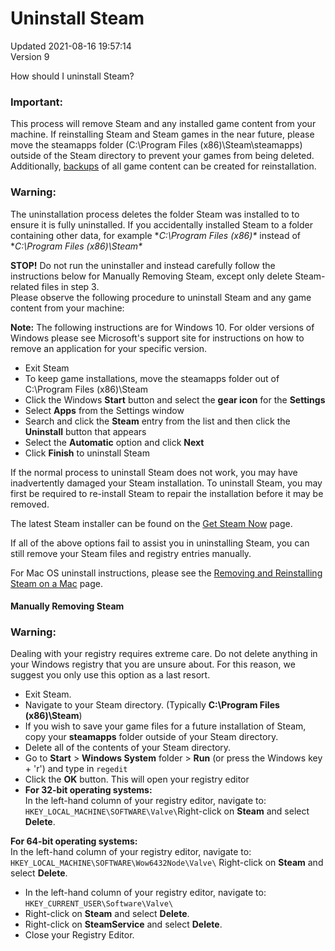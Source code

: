 # Uninstall Steam
Updated 2021-08-16 19:57:14  
Version 9  

How should I uninstall Steam?  
  
  ### Important:
This process will remove Steam and any installed game content from your machine. If reinstalling Steam and Steam games in the near future, please move the steamapps folder (C:\Program Files (x86)\Steam\steamapps) outside of the Steam directory to prevent your games from being deleted.  Additionally, [backups](https://help.steampowered.com/en/faqs/view/4593-5CB7-DC3C-64F0) of all game content can be created for reinstallation.    
  ### Warning:
The uninstallation process deletes the folder Steam was installed to to ensure it is fully uninstalled. If you accidentally installed Steam to a folder containing other data, for example **C:\Program Files (x86)\** instead of **C:\Program Files (x86)\Steam\**    
  
**STOP!** Do not run the uninstaller and instead carefully follow the instructions below for Manually Removing Steam, except only delete Steam-related files in step 3.  
Please observe the following procedure to uninstall Steam and any game content from your machine:  
  
**Note:** The following instructions are for Windows 10. For older versions of Windows please see Microsoft's support site for instructions on how to remove an application for your specific version.  

* Exit Steam
* To keep game installations, move the steamapps folder out of C:\Program Files (x86)\Steam
* Click the Windows **Start** button and select the **gear icon** for the **Settings**
* Select **Apps** from the Settings window
* Search and click the **Steam** entry from the list and then click the **Uninstall** button that appears
* Select the **Automatic** option and click **Next**
* Click **Finish** to uninstall Steam

  
  
If the normal process to uninstall Steam does not work, you may have inadvertently damaged your Steam installation. To uninstall Steam, you may first be required to re-install Steam to repair the installation before it may be removed.  
  
The latest Steam installer can be found on the [Get Steam Now](https://store.steampowered.com/about/) page.  
  
If all of the above options fail to assist you in uninstalling Steam, you can still remove your Steam files and registry entries manually.  
  
For Mac OS uninstall instructions, please see the [Removing and Reinstalling Steam on a Mac](https://help.steampowered.com/en/faqs/view/30EB-87BF-531F-512D) page.  
  
#### Manually Removing Steam
  ### Warning:
Dealing with your registry requires extreme care. Do not delete anything in your Windows registry that you are unsure about. For this reason, we suggest you only use this option as a last resort.  
* Exit Steam.
* Navigate to your Steam directory. (Typically **C:\Program Files (x86)\Steam**) 
* If you wish to save your game files for a future installation of Steam, copy your **steamapps** folder outside of your Steam directory.
* Delete all of the contents of your Steam directory.
* Go to **Start** > **Windows System** folder > **Run** (or press the Windows key + 'r') and type in `regedit`
* Click the **OK** button. This will open your registry editor
* **For 32-bit operating systems:**  
In the left-hand column of your registry editor, navigate to: `HKEY_LOCAL_MACHINE\SOFTWARE\Valve\`Right-click on **Steam** and select **Delete**.  
  
**For 64-bit operating systems:**  
In the left-hand column of your registry editor, navigate to: `HKEY_LOCAL_MACHINE\SOFTWARE\Wow6432Node\Valve\` Right-click on **Steam** and select **Delete**.
* In the left-hand column of your registry editor, navigate to: `HKEY_CURRENT_USER\Software\Valve\`
* Right-click on **Steam** and select **Delete**.
* Right-click on **SteamService** and select **Delete**.
* Close your Registry Editor.